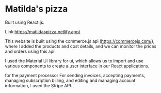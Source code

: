 # Matilda's pizza

Built using React.js.

Link:https://matildaspizza.netlify.app/

This website is built using the commerce.js api (https://commercejs.com/), where I added the products and cost details, and we can monitor the prices and orders using this api.


I used the Material UI library for ui, which allows us to import and use various components to create a user interface in our React applications.


for the payment processor For sending invoices, accepting payments, managing subscription billing, and editing and managing account information, I used the Stripe API.
